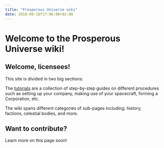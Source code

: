 ```yaml
---
title: "Prosperous Universe wiki"
date: 2018-09-18T17:06:00+02:00
---
```


# Welcome to the Prosperous Universe wiki!

## Welcome, licensees!

This site is divided in two big sections:

The [tutorials](tutorials) are a collection of step-by-step guides on different procedures such as setting up your company, making use of your spacecraft, forming a Corporation, etc.

The wiki spans different categories of sub-pages including: history, factions, celestial bodies, and more.

## Want to contribute?

Learn more on this page soon!